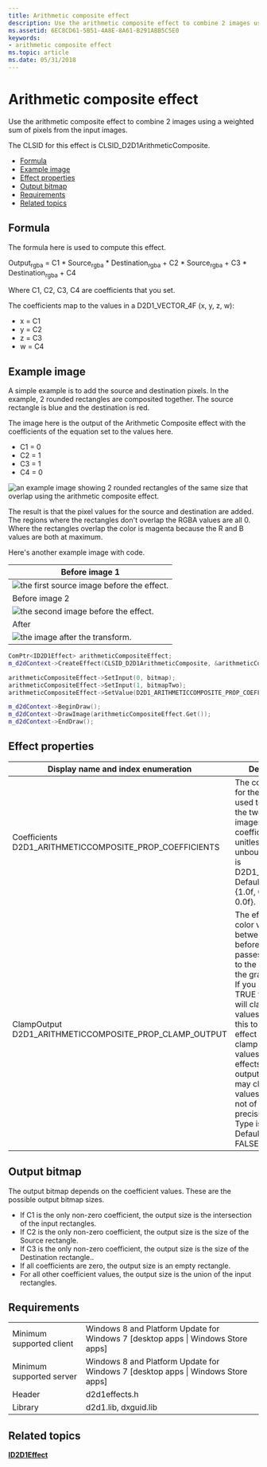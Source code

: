 ```yaml
---
title: Arithmetic composite effect
description: Use the arithmetic composite effect to combine 2 images using a weighted sum of pixels from the input images.
ms.assetid: 6EC8CD61-5B51-4A8E-8A61-B291ABB5C5E0
keywords:
- arithmetic composite effect
ms.topic: article
ms.date: 05/31/2018
---
```


# Arithmetic composite effect

Use the arithmetic composite effect to combine 2 images using a weighted sum of pixels from the input images.

The CLSID for this effect is CLSID\_D2D1ArithmeticComposite.

-   [Formula](#formula)
-   [Example image](#example-image)
-   [Effect properties](#effect-properties)
-   [Output bitmap](#output-bitmap)
-   [Requirements](#requirements)
-   [Related topics](#related-topics)

## Formula

The formula here is used to compute this effect.

Output<sub>rgba</sub> = C1 \* Source<sub>rgba</sub> \* Destination<sub>rgba</sub> + C2 \* Source<sub>rgba</sub> + C3 \* Destination<sub>rgba</sub> + C4

Where C1, C2, C3, C4 are coefficients that you set.

The coefficients map to the values in a D2D1\_VECTOR\_4F (x, y, z, w):

-   x = C1
-   y = C2
-   z = C3
-   w = C4

## Example image

A simple example is to add the source and destination pixels. In the example, 2 rounded rectangles are composited together. The source rectangle is blue and the destination is red.

The image here is the output of the Arithmetic Composite effect with the coefficients of the equation set to the values here.

-   C1 = 0
-   C2 = 1
-   C3 = 1
-   C4 = 0

![an example image showing 2 rounded rectangles of the same size that overlap using the arithmetic composite effect.](images/arithmetic-50-percent.png)

The result is that the pixel values for the source and destination are added. The regions where the rectangles don't overlap the RGBA values are all 0. Where the rectangles overlap the color is magenta because the R and B values are both at maximum.

Here's another example image with code.



| Before image 1                                                             |
|----------------------------------------------------------------------------|
| ![the first source image before the effect.](images/default-before.jpg)    |
| Before image 2                                                             |
| ![the second image before the effect.](images/4-arthimetic-composite2.jpg) |
| After                                                                      |
| ![the image after the transform.](images/4-arithmeticcomposite.png)        |



 


```C++
ComPtr<ID2D1Effect> arithmeticCompositeEffect;
m_d2dContext->CreateEffect(CLSID_D2D1ArithmeticComposite, &arithmeticCompositeEffect);

arithmeticCompositeEffect->SetInput(0, bitmap);
arithmeticCompositeEffect->SetInput(1, bitmapTwo);
arithmeticCompositeEffect->SetValue(D2D1_ARITHMETICCOMPOSITE_PROP_COEFFICIENTS, D2D1::Vector4F(0.0f, 0.5f, 0.5f, 0.0f));

m_d2dContext->BeginDraw();
m_d2dContext->DrawImage(arithmeticCompositeEffect.Get());
m_d2dContext->EndDraw();
```



## Effect properties



| Display name and index enumeration                                               | Description                                                                                                                                                                                                                                                                                                                                                                                                                                       |
|----------------------------------------------------------------------------------|---------------------------------------------------------------------------------------------------------------------------------------------------------------------------------------------------------------------------------------------------------------------------------------------------------------------------------------------------------------------------------------------------------------------------------------------------|
| Coefficients<br/> D2D1\_ARITHMETICCOMPOSITE\_PROP\_COEFFICIENTS<br/> | The coefficients for the equation used to composite the two input images. The coefficients are unitless and unbounded. Type is D2D1\_VECTOR\_4F.<br/> Default value is {1.0f, 0.0f, 0.0f, 0.0f}.<br/>                                                                                                                                                                                                                                 |
| ClampOutput<br/> D2D1\_ARITHMETICCOMPOSITE\_PROP\_CLAMP\_OUTPUT<br/> | The effect clamps color values to between 0 and 1 before the effect passes the values to the next effect in the graph. <br/> If you set this to TRUE the effect will clamp the values. If you set this to FALSE, the effect will not clamp the color values, but other effects and the output surface may clamp the values if they are not of high enough precision.<br/> Type is BOOL.<br/> Default value is FALSE.<br/> |



 

## Output bitmap

The output bitmap depends on the coefficient values. These are the possible output bitmap sizes.

-   If C1 is the only non-zero coefficient, the output size is the intersection of the input rectangles.
-   If C2 is the only non-zero coefficient, the output size is the size of the Source rectangle.
-   If C3 is the only non-zero coefficient, the output size is the size of the Destination rectangle..
-   If all coefficients are zero, the output size is an empty rectangle.
-   For all other coefficient values, the output size is the union of the input rectangles.

## Requirements



|                          |                                                                                    |
|--------------------------|------------------------------------------------------------------------------------|
| Minimum supported client | Windows 8 and Platform Update for Windows 7 \[desktop apps \| Windows Store apps\] |
| Minimum supported server | Windows 8 and Platform Update for Windows 7 \[desktop apps \| Windows Store apps\] |
| Header                   | d2d1effects.h                                                                      |
| Library                  | d2d1.lib, dxguid.lib                                                               |



 

## Related topics

<dl> <dt>

[**ID2D1Effect**](https://msdn.microsoft.com/library/Hh404566(v=VS.85).aspx)
</dt> </dl>

 

 





